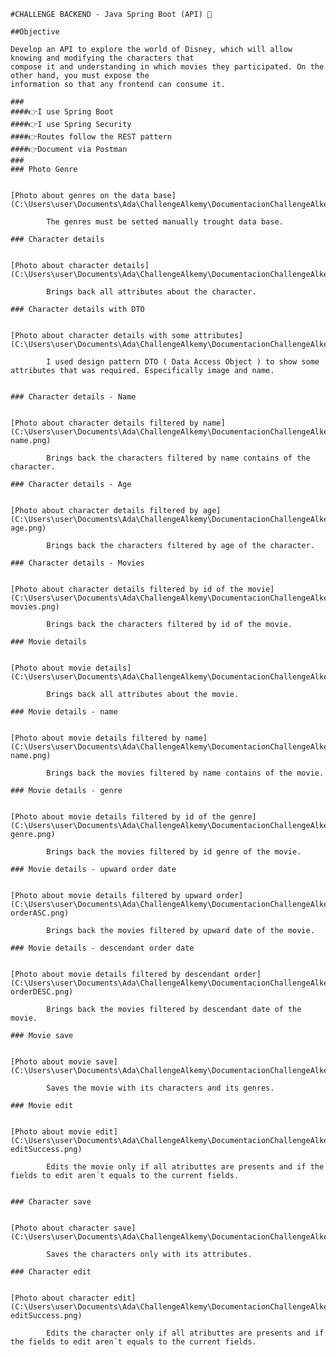     #CHALLENGE BACKEND - Java Spring Boot (API) 🚀

    ##Objective

    Develop an API to explore the world of Disney, which will allow knowing and modifying the characters that
    compose it and understanding in which movies they participated. On the other hand, you must expose the
    information so that any frontend can consume it.

    ###
    ####👉I use Spring Boot
    ####👉I use Spring Security
    ####👉Routes follow the REST pattern
    ####👉Document via Postman
    ###
    ### Photo Genre


    [Photo about genres on the data base](C:\Users\user\Documents\Ada\ChallengeAlkemy\DocumentacionChallengeAlkemy/DB.png)

            The genres must be setted manually trought data base.

    ### Character details


    [Photo about character details](C:\Users\user\Documents\Ada\ChallengeAlkemy\DocumentacionChallengeAlkemy/CharacterDetails.png)

            Brings back all attributes about the character.

    ### Character details with DTO


    [Photo about character details with some attributes](C:\Users\user\Documents\Ada\ChallengeAlkemy\DocumentacionChallengeAlkemy/Characters.png)

            I used design pattern DTO ( Data Access Object ) to show some attributes that was required. Especifically image and name.


    ### Character details - Name


    [Photo about character details filtered by name](C:\Users\user\Documents\Ada\ChallengeAlkemy\DocumentacionChallengeAlkemy/CharacterDetails-name.png)

            Brings back the characters filtered by name contains of the character.

    ### Character details - Age


    [Photo about character details filtered by age](C:\Users\user\Documents\Ada\ChallengeAlkemy\DocumentacionChallengeAlkemy/CharacterDetails-age.png)

            Brings back the characters filtered by age of the character.

    ### Character details - Movies


    [Photo about character details filtered by id of the movie](C:\Users\user\Documents\Ada\ChallengeAlkemy\DocumentacionChallengeAlkemy/CharacterDetails-movies.png)

            Brings back the characters filtered by id of the movie.

    ### Movie details


    [Photo about movie details](C:\Users\user\Documents\Ada\ChallengeAlkemy\DocumentacionChallengeAlkemy/MovieDetails.png)

            Brings back all attributes about the movie.

    ### Movie details - name


    [Photo about movie details filtered by name](C:\Users\user\Documents\Ada\ChallengeAlkemy\DocumentacionChallengeAlkemy/MovieDetails-name.png)

            Brings back the movies filtered by name contains of the movie.

    ### Movie details - genre


    [Photo about movie details filtered by id of the genre](C:\Users\user\Documents\Ada\ChallengeAlkemy\DocumentacionChallengeAlkemy/MovieDetails-genre.png)

            Brings back the movies filtered by id genre of the movie.

    ### Movie details - upward order date


    [Photo about movie details filtered by upward order](C:\Users\user\Documents\Ada\ChallengeAlkemy\DocumentacionChallengeAlkemy/MovieDetails-orderASC.png)

            Brings back the movies filtered by upward date of the movie.

    ### Movie details - descendant order date


    [Photo about movie details filtered by descendant order](C:\Users\user\Documents\Ada\ChallengeAlkemy\DocumentacionChallengeAlkemy/MovieDetails-orderDESC.png)

            Brings back the movies filtered by descendant date of the movie.

    ### Movie save


    [Photo about movie save](C:\Users\user\Documents\Ada\ChallengeAlkemy\DocumentacionChallengeAlkemy/SaveMovie.png)

            Saves the movie with its characters and its genres.

    ### Movie edit


    [Photo about movie edit](C:\Users\user\Documents\Ada\ChallengeAlkemy\DocumentacionChallengeAlkemy/MovieDetails-editSuccess.png)

            Edits the movie only if all atributtes are presents and if the fields to edit aren´t equals to the current fields.


    ### Character save


    [Photo about character save](C:\Users\user\Documents\Ada\ChallengeAlkemy\DocumentacionChallengeAlkemy/SaveCharacter.png)

            Saves the characters only with its attributes.

    ### Character edit


    [Photo about character edit](C:\Users\user\Documents\Ada\ChallengeAlkemy\DocumentacionChallengeAlkemy/CharacterDetails-editSuccess.png)

            Edits the character only if all atributtes are presents and if the fields to edit aren´t equals to the current fields.



